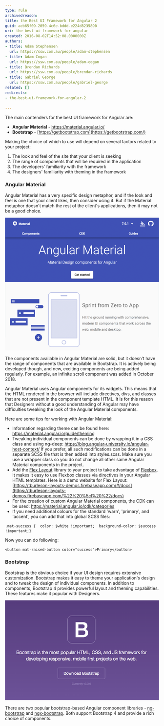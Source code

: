 ```yaml
---
type: rule
archivedreason: 
title: the Best UI Framework for Angular 2
guid: aeb65f09-2059-4c6e-bddd-e224d8235890
uri: the-best-ui-framework-for-angular
created: 2016-08-02T14:52:08.0000000Z
authors:
- title: Adam Stephensen
  url: https://ssw.com.au/people/adam-stephensen
- title: Adam Cogan
  url: https://ssw.com.au/people/adam-cogan
- title: Brendan Richards
  url: https://ssw.com.au/people/brendan-richards
- title: Gabriel George
  url: https://ssw.com.au/people/gabriel-george
related: []
redirects:
- the-best-ui-framework-for-angular-2

---
```


The main contenders for the best UI framework for Angular are:

* **Angular Material** - https://material.angular.io/
* **Bootstrap** - [https://getbootstrap.com](https://getbootstrap.com/)


Making the choice of which to use will depend on several factors related to your project:

1. The look and feel of the site that your client is seeking
2. The range of components that will be required in the application
3. The developers' familiarity with the framework
4. The designers' familiarity with theming in the framework


<!--endintro-->

### Angular Material

Angular Material has a very specific design metaphor, and if the look and feel is one that your client likes, then consider using it. But if the Material metaphor doesn't match the rest of the client's applications, then it may not be a good choice.

![Figure:  Angular Material is built by the Angular team](angular-material.png)  

The components available in Angular Material are solid, but it doesn't have the range of components that are available in Bootstrap. It is actively being developed though, and new, exciting components are being added regularly. For example, an infinite scroll component was added in October 2018.

Angular Material uses Angular components for its widgets. This means that the HTML rendered in the browser will include directives, divs, and classes that are not present in the component template HTML. It is for this reason that Designers without a good understanding of Angular may have difficulties tweaking the look of the Angular Material components.

Here are some tips for working with Angular Material:

* Information regarding theme can be found here: https://material.angular.io/guide/theming
* Tweaking individual components can be done by wrapping it in a CSS class and using ng-deep: 
      https://blog.angular-university.io/angular-host-context/
If you prefer, all such modifications can be done in a separate SCSS file that is then added into styles.scss.
Make sure you use a wrapper class so you do not change all other same Angular Material components in the project.
* Add the 
      [Flex Layout](https://github.com/angular/flex-layout) library to your project to take advantage of 
      [Flexbox](https://css-tricks.com/snippets/css/a-guide-to-flexbox/%22%20%5co%20%22https://css-tricks.com/snippets/css/a-guide-to-flexbox/).  It makes it easy to use Flexbox classes via directives in your Angular HTML templates.
Here is a demo website for Flex Layout: 
      [https://tburleson-layouts-demos.firebaseapp.com/#/docs](https://tburleson-layouts-demos.firebaseapp.com/%22%20%5cl%20%22/docs)
* For the creation of custom Angular Material components, the CDK can be used: https://material.angular.io/cdk/categories
* If you need additional colours for the standard 'warn', 'primary', and 'accent', you can add that into global SCSS files: 
      


```
.mat-success {  color: $white !important;  background-color: $success !important;}
```


Now you can do following: 
      


```
<button mat-raised-button color="success">Primary</button>
```


### Bootstrap

Bootstrap is the obvious choice if your UI design requires extensive customization. Bootstrap makes it easy to theme your application's design and to tweak the design of individual components. In addition to components, Bootstrap 4 provides powerful layout and theming capabilities. These features make it popular with Designers.

![Figure: Bootstrap has been the recommended UI framework for the web for years](bad-bootstrap.png)  

There are two popular bootstrap-based Angular component libraries -     [ng-bootstrap](https://ng-bootstrap.github.io/) and     [ngx-bootstrap](https://github.com/valor-software/ngx-bootstrap). Both support Bootstrap 4 and provide a rich choice of components.

